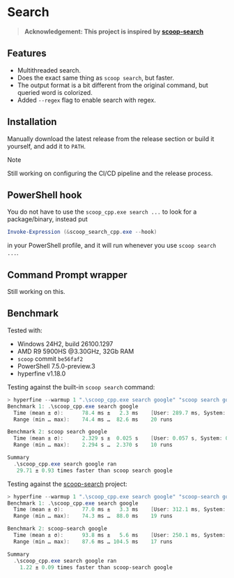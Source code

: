 # Search

> **Acknowledgement: This project is inspired by [scoop-search](https://github.com/shilangyu/scoop-search)**

## Features

- Multithreaded search.
- Does the exact same thing as `scoop search`, but faster. 
- The output format is a bit different from the original command, but queried word is colorized.
- Added `--regex` flag to enable search with regex.

## Installation

Manually download the latest release from the release section or build it yourself, and add it to `PATH`.

> [!NOTE]
> Still working on configuring the CI/CD pipeline and the release process.

## PowerShell hook

You do not have to use the `scoop_cpp.exe search ...` to look for a package/binary, instead put

```powershell
Invoke-Expression (&scoop_search_cpp.exe --hook)
```

in your PowerShell profile, and it will run whenever you use `scoop search ...`.

## Command Prompt wrapper

Still working on this.
<!-- ```cmd
@echo off

if "%1" == "search" (
    call :search_subroutine %*
) else (
    powershell scoop.ps1 %*
)
goto :eof

:search_subroutine
set "args=%*"
set "newargs=%args:* =%"
scoop_search_cpp.exe %newargs%
goto :eof
``` -->

## Benchmark

Tested with:

- Windows 24H2, build 26100.1297
- AMD R9 5900HS @3.30GHz, 32Gb RAM
- `scoop` commit `be56faf2`
- PowerShell 7.5.0-preview.3
- hyperfine v1.18.0

Testing against the built-in `scoop search` command:

```PowerShell
> hyperfine --warmup 1 ".\scoop_cpp.exe search google" "scoop search google"
Benchmark 1: .\scoop_cpp.exe search google
  Time (mean ± σ):      78.4 ms ±   2.3 ms    [User: 289.7 ms, System: 340.6 ms]
  Range (min … max):    74.4 ms …  82.6 ms    20 runs

Benchmark 2: scoop search google
  Time (mean ± σ):      2.329 s ±  0.025 s    [User: 0.057 s, System: 0.052 s]
  Range (min … max):    2.294 s …  2.370 s    10 runs

Summary
  .\scoop_cpp.exe search google ran
   29.71 ± 0.93 times faster than scoop search google
```

Testing against the [scoop-search](https://github.com/shilangyu/scoop-search) project:

```PowerShell
> hyperfine --warmup 1 ".\scoop_cpp.exe search google" "scoop-search google"
Benchmark 1: .\scoop_cpp.exe search google
  Time (mean ± σ):      77.0 ms ±   3.3 ms    [User: 312.1 ms, System: 341.3 ms]
  Range (min … max):    74.3 ms …  88.0 ms    19 runs

Benchmark 2: scoop-search google
  Time (mean ± σ):      93.8 ms ±   5.6 ms    [User: 250.1 ms, System: 287.3 ms]
  Range (min … max):    87.6 ms … 104.5 ms    17 runs

Summary
  .\scoop_cpp.exe search google ran
    1.22 ± 0.09 times faster than scoop-search google
```
